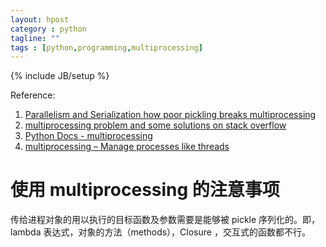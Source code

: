 ```yaml
---
layout: hpost
category : python
tagline: ""
tags : [python,programming,multiprocessing]
---
```

{% include JB/setup %}

Reference:

1. [Parallelism and Serialization how poor pickling breaks multiprocessing](http://matthewrocklin.com/blog/work/2013/12/05/Parallelism-and-Serialization/)
2. [multiprocessing problem and some solutions on stack overflow](http://stackoverflow.com/questions/1816958/cant-pickle-type-instancemethod-when-using-pythons-multiprocessing-pool-ma)
3. [Python Docs - multiprocessing](https://docs.python.org/2/library/multiprocessing.html#multiprocessing.Process.join)
4. [multiprocessing – Manage processes like threads](https://pymotw.com/2/multiprocessing/index.html)

# 使用 multiprocessing 的注意事项

传给进程对象的用以执行的目标函数及参数需要是能够被 pickle 序列化的。即，lambda 表达式，对象的方法（methods），Closure ，交互式的函数都不行。
